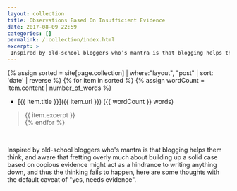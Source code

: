 ```yaml
---
layout: collection
title: Observations Based On Insufficient Evidence
date: 2017-08-09 22:59
categories: []
permalink: /:collection/index.html
excerpt: >
 Inspired by old-school bloggers who’s mantra is that blogging helps them think, and aware that fretting overly much about building up a solid case based on copious evidence might act as a hindrance to writing anything down, and thus the thinking fails to happen, here are some thoughts with the default caveat of “yes, needs evidence”.
---
```


{% assign sorted = site[page.collection] | where:"layout", "post" | sort: 'date' | reverse %}
{% for item in sorted %}
  {% assign wordCount = item.content | number_of_words %}
* [{{ item.title }}]({{ item.url }}) ({{ wordCount }} words)
> {{ item.excerpt }}  
{% endfor %}

<br>

Inspired by old-school bloggers who's mantra is that blogging helps them think, and aware that fretting overly much about building up a solid case based on copious evidence might act as a hindrance to writing anything down, and thus the thinking fails to happen, here are some thoughts with the default caveat of "yes, needs evidence".
